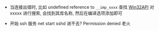 

* 当连接出错时, 比如 undefined reference to `__imp_xxxx`
  查找 [Win32API](https://learn.microsoft.com/zh-cn/windows/win32/api/) 对xxxxx 进行搜索, 会找到其库名称, 然后在编译选项添加即可

* 开始 ssh 服务 net start sshd
  进不去? Permission denied 老火 
